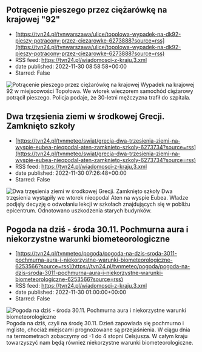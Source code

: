 ## Potrącenie pieszego przez ciężarówkę na krajowej "92"
 - [https://tvn24.pl/tvnwarszawa/ulice/topolowa-wypadek-na-dk92-pieszy-potracony-przez-ciezarowke-6273888?source=rss](https://tvn24.pl/tvnwarszawa/ulice/topolowa-wypadek-na-dk92-pieszy-potracony-przez-ciezarowke-6273888?source=rss)
 - RSS feed: https://tvn24.pl/wiadomosci-z-kraju,3.xml
 - date published: 2022-11-30 08:58:58+00:00
 - Starred: False

<img alt="Potrącenie pieszego przez ciężarówkę na krajowej " src="https://tvn24.pl/tvnwarszawa/najnowsze/cdn-zdjecie-wiakp9-potracenie-pieszego-na-dk92-6273847/alternates/LANDSCAPE_1280" />
    Wypadek na krajowej 92 w miejscowości Topołowa. We wtorek wieczorem samochód ciężarowy potrącił pieszego. Policja podaje, że 30-letni mężczyzna trafił do szpitala.

## Dwa trzęsienia ziemi w środkowej Grecji. Zamknięto szkoły
 - [https://tvn24.pl/tvnmeteo/swiat/grecja-dwa-trzesienia-ziemi-na-wyspie-eubea-nieopodal-aten-zamknieto-szkoly-6273734?source=rss](https://tvn24.pl/tvnmeteo/swiat/grecja-dwa-trzesienia-ziemi-na-wyspie-eubea-nieopodal-aten-zamknieto-szkoly-6273734?source=rss)
 - RSS feed: https://tvn24.pl/wiadomosci-z-kraju,3.xml
 - date published: 2022-11-30 07:26:48+00:00
 - Starred: False

<img alt="Dwa trzęsienia ziemi w środkowej Grecji. Zamknięto szkoły" src="https://tvn24.pl/tvnmeteo/najnowsze/cdn-zdjecie-tr57y2-trzesienie-ziemi-w-grecji-6273747/alternates/LANDSCAPE_1280" />
    Dwa trzęsienia wystąpiły we wtorek nieopodal Aten na wyspie Eubea. Władze podjęły decyzję o odwołaniu lekcji w szkołach znajdujących się w pobliżu epicentrum. Odnotowano uszkodzenia starych budynków.

## Pogoda na dziś - środa 30.11. Pochmurna aura i niekorzystne warunki biometeorologiczne
 - [https://tvn24.pl/tvnmeteo/pogoda/pogoda-na-dzis-sroda-3011-pochmurna-aura-i-niekorzystne-warunki-biometeorologiczne-6253566?source=rss](https://tvn24.pl/tvnmeteo/pogoda/pogoda-na-dzis-sroda-3011-pochmurna-aura-i-niekorzystne-warunki-biometeorologiczne-6253566?source=rss)
 - RSS feed: https://tvn24.pl/wiadomosci-z-kraju,3.xml
 - date published: 2022-11-30 01:00:00+00:00
 - Starred: False

<img alt="Pogoda na dziś - środa 30.11. Pochmurna aura i niekorzystne warunki biometeorologiczne" src="https://tvn24.pl/tvnmeteo/najnowsze/cdn-zdjecie-j684ae-mgla-pochmurno-pozna-jesien-6253549/alternates/LANDSCAPE_1280" />
    Pogoda na dziś, czyli na środę 30.11. Dzień zapowiada się pochmurno i mglisto, chociaż miejscami prognozowane są przejaśnienia. W ciągu dnia na termometrach zobaczymy od -1 do 4 stopni Celsjusza. W całym kraju towarzyszyć nam będą również niekorzystne warunki biometeorologiczne.
